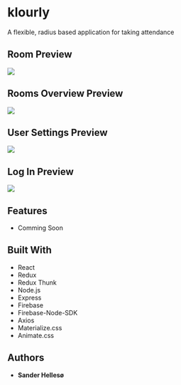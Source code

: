 # klourly


A flexible, radius based application for taking attendance
<br>

## Room Preview
<img src="https://github.com/sanderhelleso/klourly/blob/master/client/public/img/readme/readme1.jpg"></img>
<br>


## Rooms Overview Preview
<img src="https://github.com/sanderhelleso/klourly/blob/master/client/public/img/readme/readme2.jpg"></img>
<br>

## User Settings Preview
<img src="https://github.com/sanderhelleso/klourly/blob/master/client/public/img/readme/klourlySettings.png"></img>
<br>

## Log In Preview
<img src="https://github.com/sanderhelleso/klourly/blob/master/client/public/img/readme/klourlyLogin.png"></img>
<br>

## Features
* Comming Soon

## Built With

* React
* Redux
* Redux Thunk
* Node.js
* Express
* Firebase
* Firebase-Node-SDK
* Axios
* Materialize.css
* Animate.css

## Authors

* **Sander Hellesø**
